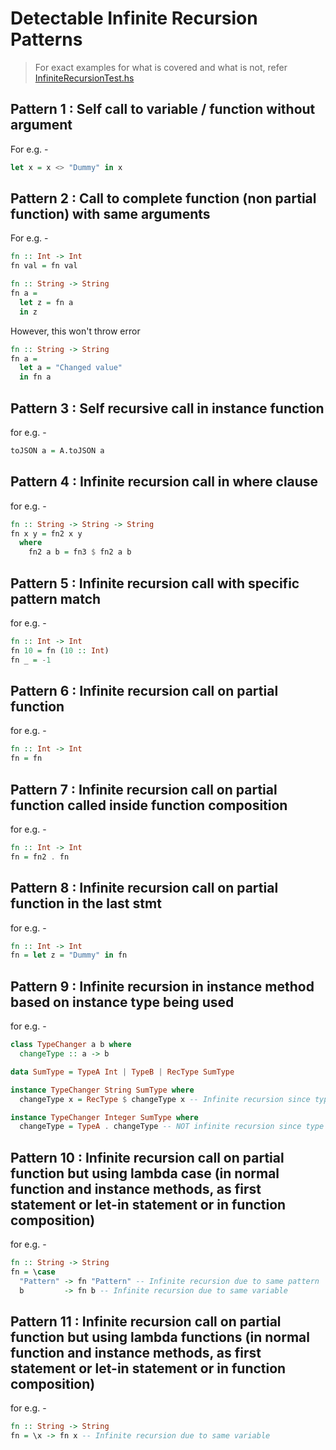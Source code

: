 # Detectable Infinite Recursion Patterns

> For exact examples for what is covered and what is not, refer [InfiniteRecursionTest.hs](./test/SubTests/InfiniteRecursionTest.hs)

## Pattern 1 : Self call to variable / function without argument
For e.g. - 
```haskell
let x = x <> "Dummy" in x
```

## Pattern 2 : Call to complete function (non partial function) with same arguments
For e.g. - 
```haskell
fn :: Int -> Int
fn val = fn val
```
```haskell
fn :: String -> String
fn a = 
  let z = fn a
  in z
```
However, this won't throw error
```haskell
fn :: String -> String
fn a = 
  let a = "Changed value"
  in fn a
```

## Pattern 3 : Self recursive call in instance function
for e.g. - 
```haskell
toJSON a = A.toJSON a
```

## Pattern 4 : Infinite recursion call in where clause
for e.g. - 
```haskell
fn :: String -> String -> String
fn x y = fn2 x y
  where 
    fn2 a b = fn3 $ fn2 a b
```

## Pattern 5 : Infinite recursion call with specific pattern match
for e.g. - 
```haskell
fn :: Int -> Int
fn 10 = fn (10 :: Int)
fn _ = -1
```

## Pattern 6 : Infinite recursion call on partial function
for e.g. - 
```haskell
fn :: Int -> Int
fn = fn
```

## Pattern 7 : Infinite recursion call on partial function called inside function composition
for e.g. - 
```haskell
fn :: Int -> Int
fn = fn2 . fn
```

## Pattern 8 : Infinite recursion call on partial function in the last stmt 
for e.g. - 
```haskell
fn :: Int -> Int
fn = let z = "Dummy" in fn
```

## Pattern 9 : Infinite recursion in instance method based on instance type being used
for e.g. -
```haskell
class TypeChanger a b where
  changeType :: a -> b

data SumType = TypeA Int | TypeB | RecType SumType

instance TypeChanger String SumType where
  changeType x = RecType $ changeType x -- Infinite recursion since types are same (TypeChanger String SumType)

instance TypeChanger Integer SumType where
  changeType = TypeA . changeType -- NOT infinite recursion since type is changed (TypeChanger Integer Int)
```

## Pattern 10 : Infinite recursion call on partial function but using lambda case (in normal function and instance methods, as first statement or let-in statement or in function composition)
for e.g. - 
```haskell
fn :: String -> String
fn = \case
  "Pattern" -> fn "Pattern" -- Infinite recursion due to same pattern
  b         -> fn b -- Infinite recursion due to same variable
```

## Pattern 11 : Infinite recursion call on partial function but using lambda functions (in normal function and instance methods, as first statement or let-in statement or in function composition)
for e.g. - 
```haskell
fn :: String -> String
fn = \x -> fn x -- Infinite recursion due to same variable
```